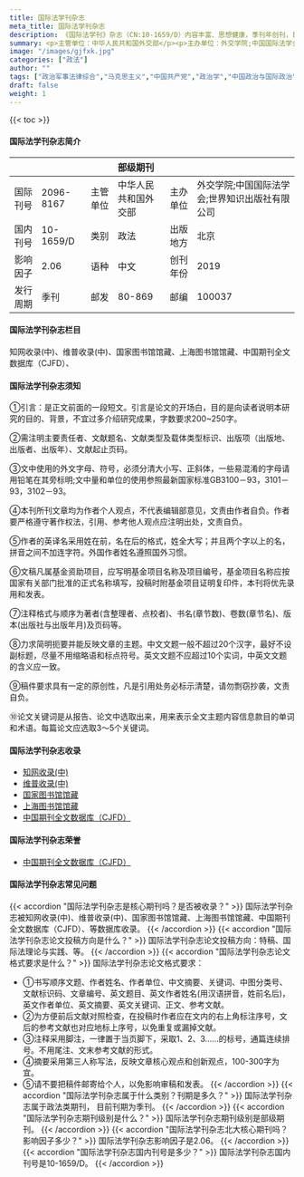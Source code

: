 ```yaml
---
title: 国际法学刊杂志
meta_title: 国际法学刊杂志
description: 《国际法学刊》杂志（CN:10-1659/D）内容丰富、思想健康，季刊年创刊，目前以季刊形式发行，刊物对外积极扩大宣传，致力于提高杂志质量与影响。杂志内容涵盖了国际法的理论与实践、国际司法、国际人权、国际经济法、国际环境法等多个方面，对国际法的基本理论、原则和规则进行深入探讨和分析。它为国际法学术研究提供了理论支撑，并旨在促进国际法学术研究的发展，为学者们提供了一个交流思想和成果的平台。 《国际法学刊》鼓励具有思想性、理论性和前瞻性的学术论文，探索国际法的新发展，推动全球治理的法治化，从中国角度关注国际法理论与实践，繁荣国际法研究，服务中国外交事业。杂志的主要栏目包括特稿、国际法理论与实践、国际司法研究、国际人权法研究、国际经济法研究等，为学者们提供了一个展示研究成果、分享学术见解的平台。对于推动国际法学的发展和实践应用具有重要意义，它不仅是国际法领域的重要学术期刊，也是了解最新研究动态和深入讨论国际法问题的重要资源。
summary: <p>主管单位：中华人民共和国外交部</p><p>主办单位：外交学院;中国国际法学会;世界知识出版社有限公司</p><p>发行级别：部级期刊</p><p>发行周期：季刊</p>
image: "/images/gjfxk.jpg"
categories: ["政法"]
author: ""
tags: ["政治军事法律综合","马克思主义","中国共产党","政治学","中国政治与国际政治","思想政治教育","行政学及国家行政管理","政党及群众组织","军事","公安","法理、法史","宪法","行政法及地方法制","民商法","刑法","经济法","诉讼法与司法制度","国际法","G157",]
draft: false
weight: 1
---
```


{{< toc >}}

#### 国际法学刊杂志简介
|               |                               |               | 部级期刊        |               |                           |
| ------------: | :---------------------------- | ------------: | :---------------------------- | ------------: | :------------------------ |
| 国际刊号      | 2096-8167   | 主管单位      | 中华人民共和国外交部     | 主办单位      | 外交学院;中国国际法学会;世界知识出版社有限公司     |
| 国内刊号      | 10-1659/D        | 类别          | 政法       | 出版地方      | 北京           |
| 影响因子      | 2.06        | 语种          | 中文             | 创刊年份      | 2019    |
| 发行周期      | 季刊    | 邮发          | 80-869              | 邮编          | 100037      |

#### 国际法学刊杂志栏目
<span>知网收录(中)</span>、<span>维普收录(中)</span>、<span>国家图书馆馆藏</span>、<span>上海图书馆馆藏</span>、<span>中国期刊全文数据库（CJFD）</span>、

#### 国际法学刊杂志须知
<p><p>
	①引言：是正文前面的一段短文。引言是论文的开场白，目的是向读者说明本研究的目的、背景，不宜过多介绍研究成果，字数要求200~250字。
</p><p>
	②需注明主要责任者、文献题名、文献类型及载体类型标识、出版项（出版地、出版者、出版年）、文献起止页码。
</p><p>
	③文中使用的外文字母、符号，必须分清大小写、正斜体，一些易混淆的字母请用铅笔在其旁标明;文中量和单位的使用参照最新国家标准GB3100－93，3101－93，3102－93。
</p><p>
	④本刊所刊文章均为作者个人观点，不代表编辑部意见，文责由作者自负。作者要严格遵守著作权法，引用、参考他人观点应注明出处，文责自负。
</p><p>
	⑤作者的英译名采用姓在前，名在后的格式，姓全大写；并且两个字以上的名，拼音之间不加连字符。外国作者姓名遵照国外习惯。
</p><p>
	⑥文稿凡属基金资助项目，应写明基金项目名称及项目编号，基金项目名称应按国家有关部门批准的正式名称填写，投稿时附基金项目证明复印件，本刊将优先录用和发表。
</p><p>
	⑦注释格式与顺序为著者(含整理者、点校者)、书名(章节数)、卷数(章节名)、版本(出版社与出版年月)及页码等。
</p><p>
	⑧力求简明扼要并能反映文章的主题。中文文题一般不超过20个汉字，最好不设副标题，尽量不用缩略语和标点符号。英文文题不应超过10个实词，中英文文题的含义应一致。
</p><p>
	⑨稿件要求具有一定的原创性，凡是引用处务必标示清楚，请勿剽窃抄袭，文责自负。
</p><p>
	⑩论文关键词是从报告、论文中选取出来，用来表示全文主题内容信息款目的单词和术语。每篇论文应选取3～5个关键词。
</p></p>


#### 国际法学刊杂志收录
<ul>
    <li class="inline-block">
        <a class="bg-theme-light hover:bg-primary dark:bg-darkmode-theme-light dark:hover:bg-darkmode-primary dark:hover:text-dark m-1 block rounded px-3 py-1 hover:text-white" href="#国际法学刊杂志收录">
        知网收录(中)
        </a>
    </li>
    <li class="inline-block">
        <a class="bg-theme-light hover:bg-primary dark:bg-darkmode-theme-light dark:hover:bg-darkmode-primary dark:hover:text-dark m-1 block rounded px-3 py-1 hover:text-white" href="#国际法学刊杂志收录">
        维普收录(中)
        </a>
    </li>
    <li class="inline-block">
        <a class="bg-theme-light hover:bg-primary dark:bg-darkmode-theme-light dark:hover:bg-darkmode-primary dark:hover:text-dark m-1 block rounded px-3 py-1 hover:text-white" href="#国际法学刊杂志收录">
        国家图书馆馆藏
        </a>
    </li>
    <li class="inline-block">
        <a class="bg-theme-light hover:bg-primary dark:bg-darkmode-theme-light dark:hover:bg-darkmode-primary dark:hover:text-dark m-1 block rounded px-3 py-1 hover:text-white" href="#国际法学刊杂志收录">
        上海图书馆馆藏
        </a>
    </li>
    <li class="inline-block">
        <a class="bg-theme-light hover:bg-primary dark:bg-darkmode-theme-light dark:hover:bg-darkmode-primary dark:hover:text-dark m-1 block rounded px-3 py-1 hover:text-white" href="#国际法学刊杂志收录">
        中国期刊全文数据库（CJFD）
        </a>
    </li>
</ul>



#### 国际法学刊杂志荣誉
<ul>
    <li class="inline-block">
        <a class="bg-theme-light hover:bg-primary dark:bg-darkmode-theme-light dark:hover:bg-darkmode-primary dark:hover:text-dark m-1 block rounded px-3 py-1 hover:text-white" href="#国际法学刊杂志荣誉">
        中国期刊全文数据库（CJFD）
        </a>
    </li>
</ul>












#### 国际法学刊杂志常见问题
{{< accordion "国际法学刊杂志是核心期刊吗？是否被收录？" >}}
国际法学刊杂志被知网收录(中)、维普收录(中)、国家图书馆馆藏、上海图书馆馆藏、中国期刊全文数据库（CJFD）、等数据库收录。
{{< /accordion >}}
{{< accordion "国际法学刊杂志论文投稿方向是什么？" >}}
国际法学刊杂志论文投稿方向：特稿、国际法理论与实践、等。
{{< /accordion >}}
{{< accordion "国际法学刊杂志论文格式要求是什么？" >}}
国际法学刊杂志论文格式要求：
- ①书写顺序文题、作者姓名、作者单位、中文摘要、关键词、中图分类号、文献标识码、文章编号、英文题目、英文作者姓名(用汉语拼音，姓前名后)，英文作者单位、英文摘要、英文关键词、正文、参考文献。
- ②为方便前后文献对照检查，在投稿时作者应在文内的右上角标注序号，文后的参考文献也对应地标上序号，以免重复或漏掉文献。
- ③注释采用脚注，一律置于当页脚下，采取1、2、3……的标号，通篇连续排号。不用尾注、文末参考文献的形式。
- ④摘要采用第三人称写法，反映文章核心观点和创新观点，100-300字为宜。
- ⑤请不要把稿件邮寄给个人，以免影响审稿和发表。
{{< /accordion >}}
{{< accordion "国际法学刊杂志属于什么类别？刊期是多久？" >}}
国际法学刊杂志属于政法类期刊， 目前刊期为季刊。
{{< /accordion >}}
{{< accordion "国际法学刊杂志期刊级别是什么？" >}}
国际法学刊杂志期刊级别是部级期刊。
{{< /accordion >}}
{{< accordion "国际法学刊杂志北大核心期刊吗？影响因子多少？" >}}
国际法学刊杂志影响因子是2.06。
{{< /accordion >}}
{{< accordion "国际法学刊杂志国内刊号是多少？" >}}
国际法学刊杂志国内刊号是10-1659/D。
{{< /accordion >}}
